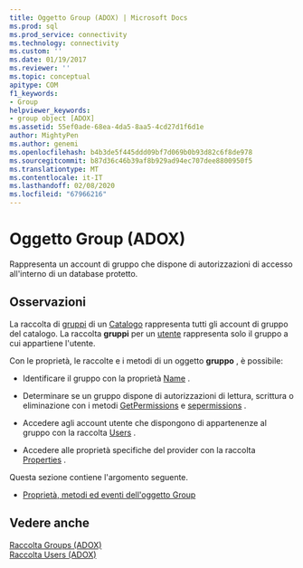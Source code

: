 ```yaml
---
title: Oggetto Group (ADOX) | Microsoft Docs
ms.prod: sql
ms.prod_service: connectivity
ms.technology: connectivity
ms.custom: ''
ms.date: 01/19/2017
ms.reviewer: ''
ms.topic: conceptual
apitype: COM
f1_keywords:
- Group
helpviewer_keywords:
- group object [ADOX]
ms.assetid: 55ef0ade-68ea-4da5-8aa5-4cd27d1f6d1e
author: MightyPen
ms.author: genemi
ms.openlocfilehash: b4b3de5f445ddd09bf7d069b0b93d82c6f8de978
ms.sourcegitcommit: b87d36c46b39af8b929ad94ec707dee8800950f5
ms.translationtype: MT
ms.contentlocale: it-IT
ms.lasthandoff: 02/08/2020
ms.locfileid: "67966216"
---
```

# <a name="group-object-adox"></a>Oggetto Group (ADOX)
Rappresenta un account di gruppo che dispone di autorizzazioni di accesso all'interno di un database protetto.  
  
## <a name="remarks"></a>Osservazioni  
 La raccolta di [gruppi](../../../ado/reference/adox-api/groups-collection-adox.md) di un [Catalogo](../../../ado/reference/adox-api/catalog-object-adox.md) rappresenta tutti gli account di gruppo del catalogo. La raccolta **gruppi** per un [utente](../../../ado/reference/adox-api/user-object-adox.md) rappresenta solo il gruppo a cui appartiene l'utente.  
  
 Con le proprietà, le raccolte e i metodi di un oggetto **gruppo** , è possibile:  
  
-   Identificare il gruppo con la proprietà [Name](../../../ado/reference/adox-api/name-property-adox.md) .  
  
-   Determinare se un gruppo dispone di autorizzazioni di lettura, scrittura o eliminazione con i metodi [GetPermissions](../../../ado/reference/adox-api/getpermissions-method-adox.md) e [sepermissions](../../../ado/reference/adox-api/setpermissions-method-adox.md) .  
  
-   Accedere agli account utente che dispongono di appartenenze al gruppo con la raccolta [Users](../../../ado/reference/adox-api/users-collection-adox.md) .  
  
-   Accedere alle proprietà specifiche del provider con la raccolta [Properties](../../../ado/reference/ado-api/properties-collection-ado.md) .  
  
 Questa sezione contiene l'argomento seguente.  
  
-   [Proprietà, metodi ed eventi dell'oggetto Group](../../../ado/reference/adox-api/group-object-properties-methods-and-events.md)  
  
## <a name="see-also"></a>Vedere anche  
 [Raccolta Groups (ADOX)](../../../ado/reference/adox-api/groups-collection-adox.md)   
 [Raccolta Users (ADOX)](../../../ado/reference/adox-api/users-collection-adox.md)
